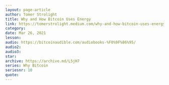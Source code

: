```yaml
---
layout: page-article
author: Tomer Strolight
title: Why and How Bitcoin Uses Energy
link: https://tomerstrolight.medium.com/why-and-how-bitcoin-uses-energy-190c6fe9a5a5
category: 
date: Mar 26, 2021
lesson: 
audio: https://bitcoinaudible.com/audiobooks-%F0%9F%86%95/
audio2: 
audio3: 
star: 
archive: https://archive.md/L5jH7
series: Why Bitcoin
seriesnr: 10
quote: 
---
```

